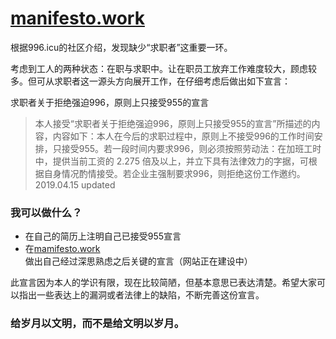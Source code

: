 # [manifesto.work](https://manifesto.work)

根据996.icu的社区介绍，发现缺少“求职者”这重要一环。

考虑到工人的两种状态：在职与求职中。让在职员工放弃工作难度较大，顾虑较多。但可从求职者这一源头方向展开工作，在仔细考虑后做出如下宣言：

求职者关于拒绝强迫996，原则上只接受955的宣言

> 本人接受“求职者关于拒绝强迫996，原则上只接受955的宣言”所描述的内容，内容如下：本人在今后的求职过程中，原则上不接受996的工作时间安排，只接受955。若一段时间内要求996，则必须按照劳动法：在加班工时中，提供当前工资的 2.275 倍及以上，并立下具有法律效力的字据，可根据自身情况酌情接受。若企业主强制要求996，则拒绝这份工作邀约。
2019.04.15 updated



### 我可以做什么？
* 在自己的简历上注明自己已接受955宣言
* 在[mamifesto.work](https://manifesto.work)做出自己经过深思熟虑之后关键的宣言（网站正在建设中）

此宣言因为本人的学识有限，现在比较简陋，但基本意思已表达清楚。希望大家可以指出一些表达上的漏洞或者法律上的缺陷，不断完善这份宣言。

### 给岁月以文明，而不是给文明以岁月。
